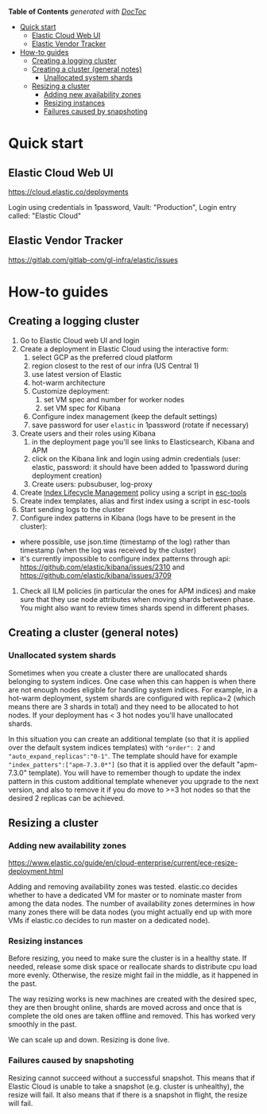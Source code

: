 <!-- START doctoc generated TOC please keep comment here to allow auto update -->
<!-- DON'T EDIT THIS SECTION, INSTEAD RE-RUN doctoc TO UPDATE -->
**Table of Contents**  *generated with [DocToc](https://github.com/thlorenz/doctoc)*

- [Quick start](#quick-start)
  - [Elastic Cloud Web UI](#elastic-cloud-web-ui)
  - [Elastic Vendor Tracker](#elastic-vendor-tracker)
- [How-to guides](#how-to-guides)
  - [Creating a logging cluster](#creating-a-logging-cluster)
  - [Creating a cluster (general notes)](#creating-a-cluster-general-notes)
    - [Unallocated system shards](#unallocated-system-shards)
  - [Resizing a cluster](#resizing-a-cluster)
    - [Adding new availability zones](#adding-new-availability-zones)
    - [Resizing instances](#resizing-instances)
    - [Failures caused by snapshoting](#failures-caused-by-snapshoting)

<!-- END doctoc generated TOC please keep comment here to allow auto update -->


# Quick start

## Elastic Cloud Web UI

https://cloud.elastic.co/deployments

Login using credentials in 1password, Vault: "Production", Login entry called: "Elastic Cloud"

## Elastic Vendor Tracker

https://gitlab.com/gitlab-com/gl-infra/elastic/issues

# How-to guides

## Creating a logging cluster

1. Go to Elastic Cloud web UI and login
1. Create a deployment in Elastic Cloud using the interactive form:
    1. select GCP as the preferred cloud platform
    1. region closest to the rest of our infra (US Central 1)
    1. use latest version of Elastic
    1. hot-warm architecture
    1. Customize deployment:
        1. set VM spec and number for worker nodes
        1. set VM spec for Kibana
    1. Configure index management (keep the default settings)
    1. save password for user `elastic` in 1password (rotate if necessary)
1. Create users and their roles using Kibana
    1. in the deployment page you'll see links to Elasticsearch, Kibana and APM
    1. click on the Kibana link and login using admin credentials (user: elastic, password: it should have been added to 1password during deployment creation)
    1. Create users: pubsubuser, log-proxy
1. Create [Index Lifecycle Management](../logging/README.md#index-lifecycle-management-ilm) policy using a script in [esc-tools](https://ops.gitlab.net/gitlab-com/gl-infra/gitlab-restore/esc-tools)
1. Create index templates, alias and first index using a script in esc-tools
1. Start sending logs to the cluster
1. Configure index patterns in Kibana (logs have to be present in the cluster):
  - where possible, use json.time (timestamp of the log) rather than timestamp (when the log was received by the cluster)
  - it's currently impossible to configure index patterns through api: https://github.com/elastic/kibana/issues/2310 and https://github.com/elastic/kibana/issues/3709
1. Check all ILM policies (in particular the ones for APM indices) and make sure that they use node attributes when moving shards between phase. You might also want to review times shards spend in different phases.

## Creating a cluster (general notes)

### Unallocated system shards

Sometimes when you create a cluster there are unallocated shards belonging to system indices. One case when this can happen is when there are not enough nodes eligible for handling system indices. For example, in a hot-warm deployment, system shards are configured with replica=2 (which means there are 3 shards in total) and they need to be allocated to hot nodes. If your deployment has < 3 hot nodes you'll have unallocated shards.

In this situation you can create an additional template (so that it is applied over the default system indices templates) with `"order": 2` and `"auto_expand_replicas":"0-1"`. The template should have for example `"index_patters":["apm-7.3.0*"]` (so that it is applied over the default "apm-7.3.0" template). You will have to remember though to update the index pattern in this custom additional template whenever you upgrade to the next version, and also to remove it if you do move to >=3 hot nodes so that the desired 2 replicas can be achieved.

## Resizing a cluster ##


### Adding new availability zones ###

https://www.elastic.co/guide/en/cloud-enterprise/current/ece-resize-deployment.html

Adding and removing availability zones was tested. elastic.co decides whether to have a dedicated VM for master or to nominate master from among the data nodes. The number of availability zones determines in how many zones there will be data nodes (you might actually end up with more VMs if elastic.co decides to run master on a dedicated node).

### Resizing instances ###

Before resizing, you need to make sure the cluster is in a healthy state. If needed, release some disk space or reallocate shards to distribute cpu load more evenly. Otherwise, the resize might fail in the middle, as it happened in the past.

The way resizing works is new machines are created with the desired spec, they are then brought online, shards are moved across and once that is complete the old ones are taken offline and removed. This has worked very smoothly in the past.

We can scale up and down. Resizing is done live.

### Failures caused by snapshoting ###

Resizing cannot succeed without a successful snapshot. This means that if Elastic Cloud is unable to take a snapshot (e.g. cluster is unhealthy), the resize will fail. It also means that if there is a snapshot in flight, the resize will fail.
